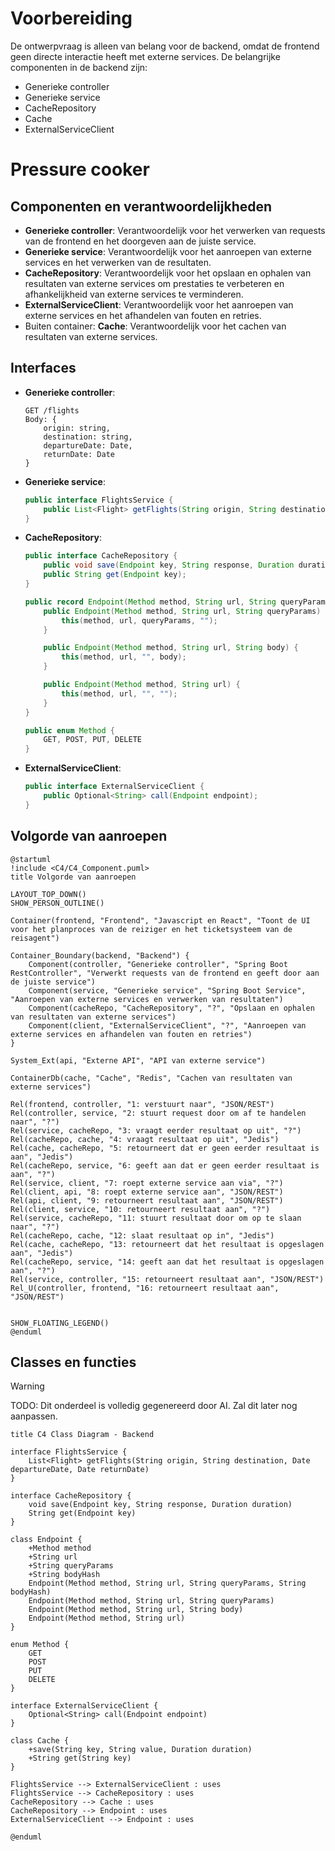 # Voorbereiding
De ontwerpvraag is alleen van belang voor de backend, omdat de frontend geen directe interactie heeft met externe services. De belangrijke componenten in de backend zijn:
- Generieke controller
- Generieke service
- CacheRepository
- Cache
- ExternalServiceClient

# Pressure cooker

## Componenten en verantwoordelijkheden
- **Generieke controller**: Verantwoordelijk voor het verwerken van requests van de frontend en het doorgeven aan de juiste service.
- **Generieke service**: Verantwoordelijk voor het aanroepen van externe services en het verwerken van de resultaten.
- **CacheRepository**: Verantwoordelijk voor het opslaan en ophalen van resultaten van externe services om prestaties te verbeteren en afhankelijkheid van externe services te verminderen.
- **ExternalServiceClient**: Verantwoordelijk voor het aanroepen van externe services en het afhandelen van fouten en retries.
- Buiten container: **Cache**: Verantwoordelijk voor het cachen van resultaten van externe services.

## Interfaces
- **Generieke controller**:
    ```
    GET /flights
    Body: {
        origin: string,
        destination: string,
        departureDate: Date,
        returnDate: Date
    }
    ```
- **Generieke service**:
    ```java
    public interface FlightsService {
        public List<Flight> getFlights(String origin, String destination, Date departureDate, Date returnDate);
    }
    ```
- **CacheRepository**:
    ```java
    public interface CacheRepository {
        public void save(Endpoint key, String response, Duration duration);
        public String get(Endpoint key);
    }

    public record Endpoint(Method method, String url, String queryParams, String bodyHash) {
        public Endpoint(Method method, String url, String queryParams) {
            this(method, url, queryParams, "");
        }

        public Endpoint(Method method, String url, String body) {
            this(method, url, "", body);
        }

        public Endpoint(Method method, String url) {
            this(method, url, "", "");
        }
    }

    public enum Method {
        GET, POST, PUT, DELETE
    }
    ```
- **ExternalServiceClient**:
    ```java
    public interface ExternalServiceClient {
        public Optional<String> call(Endpoint endpoint);
    }
    ```

## Volgorde van aanroepen
```puml
@startuml
!include <C4/C4_Component.puml>
title Volgorde van aanroepen

LAYOUT_TOP_DOWN()
SHOW_PERSON_OUTLINE()

Container(frontend, "Frontend", "Javascript en React", "Toont de UI voor het planproces van de reiziger en het ticketsysteem van de reisagent")

Container_Boundary(backend, "Backend") {
    Component(controller, "Generieke controller", "Spring Boot RestController", "Verwerkt requests van de frontend en geeft door aan de juiste service")
    Component(service, "Generieke service", "Spring Boot Service", "Aanroepen van externe services en verwerken van resultaten")
    Component(cacheRepo, "CacheRepository", "?", "Opslaan en ophalen van resultaten van externe services")
    Component(client, "ExternalServiceClient", "?", "Aanroepen van externe services en afhandelen van fouten en retries")
}

System_Ext(api, "Externe API", "API van externe service")

ContainerDb(cache, "Cache", "Redis", "Cachen van resultaten van externe services")

Rel(frontend, controller, "1: verstuurt naar", "JSON/REST")
Rel(controller, service, "2: stuurt request door om af te handelen naar", "?")
Rel(service, cacheRepo, "3: vraagt eerder resultaat op uit", "?")
Rel(cacheRepo, cache, "4: vraagt resultaat op uit", "Jedis")
Rel(cache, cacheRepo, "5: retourneert dat er geen eerder resultaat is aan", "Jedis")
Rel(cacheRepo, service, "6: geeft aan dat er geen eerder resultaat is aan", "?")
Rel(service, client, "7: roept externe service aan via", "?")
Rel(client, api, "8: roept externe service aan", "JSON/REST")
Rel(api, client, "9: retourneert resultaat aan", "JSON/REST")
Rel(client, service, "10: retourneert resultaat aan", "?")
Rel(service, cacheRepo, "11: stuurt resultaat door om op te slaan naar", "?")
Rel(cacheRepo, cache, "12: slaat resultaat op in", "Jedis")
Rel(cache, cacheRepo, "13: retourneert dat het resultaat is opgeslagen aan", "Jedis")
Rel(cacheRepo, service, "14: geeft aan dat het resultaat is opgeslagen aan", "?")
Rel(service, controller, "15: retourneert resultaat aan", "JSON/REST")
Rel_U(controller, frontend, "16: retourneert resultaat aan", "JSON/REST")


SHOW_FLOATING_LEGEND()
@enduml
```

## Classes en functies

> [!WARNING]
>
> TODO: Dit onderdeel is volledig gegenereerd door AI. Zal dit later nog aanpassen.

```puml
title C4 Class Diagram - Backend

interface FlightsService {
    List<Flight> getFlights(String origin, String destination, Date departureDate, Date returnDate)
}

interface CacheRepository {
    void save(Endpoint key, String response, Duration duration)
    String get(Endpoint key)
}

class Endpoint {
    +Method method
    +String url
    +String queryParams
    +String bodyHash
    Endpoint(Method method, String url, String queryParams, String bodyHash)
    Endpoint(Method method, String url, String queryParams)
    Endpoint(Method method, String url, String body)
    Endpoint(Method method, String url)
}

enum Method {
    GET
    POST
    PUT
    DELETE
}

interface ExternalServiceClient {
    Optional<String> call(Endpoint endpoint)
}

class Cache {
    +save(String key, String value, Duration duration)
    +String get(String key)
}

FlightsService --> ExternalServiceClient : uses
FlightsService --> CacheRepository : uses
CacheRepository --> Cache : uses
CacheRepository --> Endpoint : uses
ExternalServiceClient --> Endpoint : uses

@enduml
```